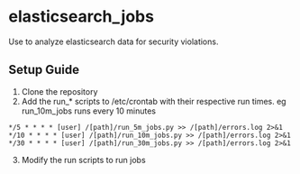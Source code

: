 # elasticsearch_jobs
Use to analyze elasticsearch data for security violations.


## Setup Guide
1. Clone the repository
2. Add the run_* scripts to /etc/crontab with their respective run times. eg run_10m_jobs runs every 10 minutes

```
*/5 * * * * [user] /[path]/run_5m_jobs.py >> /[path]/errors.log 2>&1
*/10 * * * * [user] /[path]/run_10m_jobs.py >> /[path]/errors.log 2>&1
*/30 * * * * [user] /[path]/run_30m_jobs.py >> /[path]/errors.log 2>&1
```
3. Modify the run scripts to run jobs